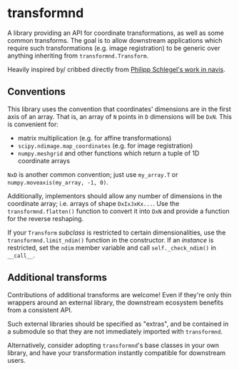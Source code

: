 # transformnd

A library providing an API for coordinate transformations,
as well as some common transforms.
The goal is to allow downstream applications which require such transformations
(e.g. image registration) to be generic over anything inheriting from `transformnd.Transform`.

Heavily inspired by/ cribbed directly from
[Philipp Schlegel's work in navis](https://github.com/schlegelp/navis/tree/master/navis/transforms).

## Conventions

This library uses the convention that coordinates' dimensions are in the first axis of an array.
That is, an array of `N` points in `D` dimensions will be `DxN`.
This is convenient for:

- matrix multiplication (e.g. for affine transformations)
- `scipy.ndimage.map_coordinates` (e.g. for image registration)
- `numpy.meshgrid` and other functions which return a tuple of 1D coordinate arrays

`NxD` is another common convention; just use `my_array.T` or `numpy.moveaxis(my_array, -1, 0)`.

Additionally, implementors should allow any number of dimensions in the coordinate array;
i.e. arrays of shape `DxIxJxKx...`.
Use the `transformnd.flatten()` function to convert it into `DxN`
and provide a function for the reverse reshaping.

If your `Transform` *subclass* is restricted to certain dimensionalities,
use the `transformnd.limit_ndim()` function in the constructor.
If an *instance* is restricted, set the `ndim` member variable
and call `self._check_ndim()` in `__call__`.

## Additional transforms

Contributions of additional transforms are welcome!
Even if they're only thin wrappers around an external library,
the downstream ecosystem benefits from a consistent API.

Such external libraries should be specified as "extras",
and be contained in a submodule so that they are not immediately imported
with `transformnd`.

Alternatively, consider adopting `transformnd`'s base classes in your own library,
and have your transformation instantly compatible for downstream users.
